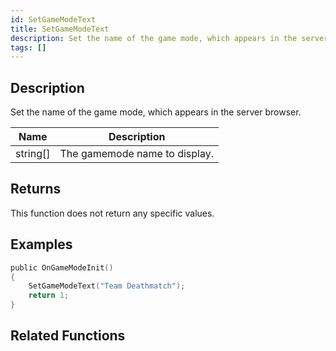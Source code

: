 ```yaml
---
id: SetGameModeText
title: SetGameModeText
description: Set the name of the game mode, which appears in the server browser.
tags: []
---
```


## Description

Set the name of the game mode, which appears in the server browser.


| Name | Description |
|------|-------------|
|string[] | The gamemode name to display.|


## Returns

This function does not return any specific values.


## Examples


```c
public OnGameModeInit()
{
    SetGameModeText("Team Deathmatch");
    return 1;
}
```


## Related Functions



